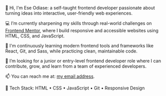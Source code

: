 👋 Hi, I'm Ese Odiase: a self-taught frontend developer passionate about turning ideas into interactive, user-friendly web experiences.

💻 I’m currently sharpening my skills through real-world challenges on [Frontend Mentor](https://www.frontendmentor.io/profile/eseodiase), where I build responsive and accessible websites using HTML, CSS, and JavaScript.

🌱 I'm continuously learning modern frontend tools and frameworks like React, Git, and Sass, while practicing clean, maintainable code.

🚀 I’m looking for a junior or entry-level frontend developer role where I can contribute, grow, and learn from a team of experienced developers.

📫 You can reach me at: [my email address](mailto:reacheseodiase@gmail.com).

🔧 Tech Stack:
HTML • CSS • JavaScript • Git • Responsive Design
